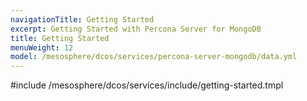 ```yaml
---
navigationTitle: Getting Started
excerpt: Getting Started with Percona Server for MongoDB
title: Getting Started
menuWeight: 12
model: /mesosphere/dcos/services/percona-server-mongodb/data.yml
---
```


#include /mesosphere/dcos/services/include/getting-started.tmpl
